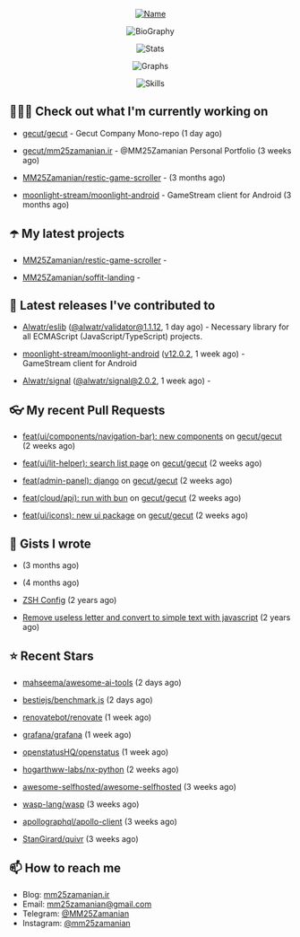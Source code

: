 <p align="center">
  <a href="https://github.com/MM25Zamanian">
    <img
      src="https://readme-typing-svg.demolab.com?font=Comic+Neue&weight=800&size=30&duration=4000&pause=1000&color=04F759&center=true&vCenter=true&multiline=true&repeat=false&width=462&lines=S.+MohammadMahdi+Zamanian"
      alt="Name"
    />
  </a>
</p>

<p align="center">
  <img
    src="https://readme-typing-svg.demolab.com?font=Comic+Neue&duration=4000&pause=1000&color=04F759&center=true&vCenter=true&lines=Junior+Full-Stack+Developer;Focusing+on+Front-End+With+Best+Practice;Trying+to+Learn+SW+Architecture+Patterns"
    alt="BioGraphy"
  />
</p>

<p align="center">
  <img src="https://streak-stats.demolab.com/?user=MM25Zamanian&hide_border=true&border_radius=0&date_format=j%20M%5B%20Y%5D&mode=weekly&card_width=400&background=000802&sideLabels=04F759&dates=04F759&sideNums=04F759&currStreakNum=04F759&ring=04F759&currStreakLabel=04F759&fire=EB4705&hide_longest_streak=true" alt="Stats" />
</p>

<p align="center">
  <img
    src="https://github-readme-activity-graph.vercel.app/graph?username=MM25Zamanian&bg_color=000802&color=04F759&line=04F759&point=ffffff&area=true&hide_border=true"
    alt="Graphs"
  />
</p>

<p align="center">
  <img
    src="https://skillicons.dev/icons?i=androidstudio,arduino,bash,bootstrap,cpp,ts,codepen,css,django,docker,figma,linux,lit,md,mongodb,nginx,nodejs,py,vscode,vite&perline=10"
    alt="Skills"
  />
</p>


## 👨🏻‍💻 Check out what I'm currently working on



- [gecut/gecut](https://github.com/gecut/gecut) - Gecut Company Mono-repo (1 day ago)

- [gecut/mm25zamanian.ir](https://github.com/gecut/mm25zamanian.ir) - @MM25Zamanian Personal Portfolio (3 weeks ago)

- [MM25Zamanian/restic-game-scroller](https://github.com/MM25Zamanian/restic-game-scroller) -  (3 months ago)

- [moonlight-stream/moonlight-android](https://github.com/moonlight-stream/moonlight-android) - GameStream client for Android (3 months ago)

## ☂️ My latest projects



- [MM25Zamanian/restic-game-scroller](https://github.com/MM25Zamanian/restic-game-scroller) - 

- [MM25Zamanian/soffit-landing](https://github.com/MM25Zamanian/soffit-landing) - 

## 🎉 Latest releases I've contributed to



- [Alwatr/eslib](https://github.com/Alwatr/eslib) ([@alwatr/validator@1.1.12](https://github.com/Alwatr/eslib/releases/tag/%40alwatr/validator%401.1.12), 1 day ago) - Necessary library for all ECMAScript (JavaScript/TypeScript) projects.

- [moonlight-stream/moonlight-android](https://github.com/moonlight-stream/moonlight-android) ([v12.0.2](https://github.com/moonlight-stream/moonlight-android/releases/tag/v12.0.2), 1 week ago) - GameStream client for Android

- [Alwatr/signal](https://github.com/Alwatr/signal) ([@alwatr/signal@2.0.2](https://github.com/Alwatr/signal/releases/tag/%40alwatr/signal%402.0.2), 1 week ago) - 

## 👓 My recent Pull Requests



- [feat(ui/components/navigation-bar): new components](https://github.com/gecut/gecut/pull/442) on [gecut/gecut](https://github.com/gecut/gecut) (2 weeks ago)

- [feat(ui/lit-helper): search list page](https://github.com/gecut/gecut/pull/431) on [gecut/gecut](https://github.com/gecut/gecut) (2 weeks ago)

- [feat(admin-panel): django](https://github.com/gecut/gecut/pull/430) on [gecut/gecut](https://github.com/gecut/gecut) (2 weeks ago)

- [feat(cloud/api): run with bun](https://github.com/gecut/gecut/pull/428) on [gecut/gecut](https://github.com/gecut/gecut) (2 weeks ago)

- [feat(ui/icons): new ui package](https://github.com/gecut/gecut/pull/427) on [gecut/gecut](https://github.com/gecut/gecut) (2 weeks ago)

## 📓 Gists I wrote



- [](https://gist.github.com/4a90a63f8e2481311cfb56dd65a50c40) (3 months ago)

- [](https://gist.github.com/6fa5e6dbc6fbe09398ad885d68200702) (4 months ago)

- [ZSH Config](https://gist.github.com/fc1960135cf54fd5fae966c637455ffe) (2 years ago)

- [Remove useless letter and convert to simple text with javascript](https://gist.github.com/2249ec3b4dfe1de7693d6412beeba5a0) (2 years ago)

## ⭐ Recent Stars



- [mahseema/awesome-ai-tools](https://github.com/mahseema/awesome-ai-tools) (2 days ago)

- [bestiejs/benchmark.js](https://github.com/bestiejs/benchmark.js) (2 days ago)

- [renovatebot/renovate](https://github.com/renovatebot/renovate) (1 week ago)

- [grafana/grafana](https://github.com/grafana/grafana) (1 week ago)

- [openstatusHQ/openstatus](https://github.com/openstatusHQ/openstatus) (1 week ago)

- [hogarthww-labs/nx-python](https://github.com/hogarthww-labs/nx-python) (2 weeks ago)

- [awesome-selfhosted/awesome-selfhosted](https://github.com/awesome-selfhosted/awesome-selfhosted) (3 weeks ago)

- [wasp-lang/wasp](https://github.com/wasp-lang/wasp) (3 weeks ago)

- [apollographql/apollo-client](https://github.com/apollographql/apollo-client) (3 weeks ago)

- [StanGirard/quivr](https://github.com/StanGirard/quivr) (3 weeks ago)

## 📫 How to reach me

- Blog: [mm25zamanian.ir](https://mm25zamanian.ir)
- Email: [mm25zamanian@gmail.com](mailto://mm25zamanian@gmail.com)
- Telegram: [@MM25Zamanian](https://t.me/MM25Zamanian)
- Instagram: [@mm25zamanian](https://instagram.com/mm25zamanian)
